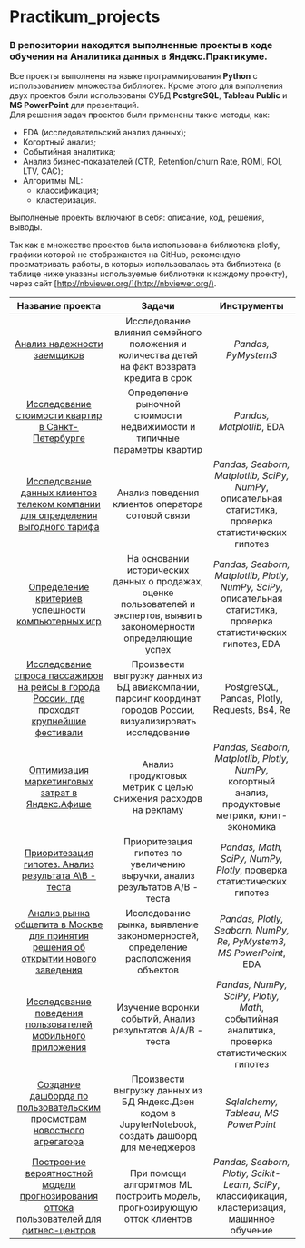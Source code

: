 # Practikum_projects

### В репозитории находятся выполненные проекты в ходе обучения на Аналитика данных в Яндекс.Практикуме.
Все проекты выполнены на языке программирования **Python** с использованием множества библиотек. 
Кроме этого для выполнения двух проектов были использованы СУБД **PostgreSQL**, **Tableau Public** и **MS PowerPoint** для презентаций. \
Для решения задач проектов были применены такие методы, как:
- EDA (исследовательский анализ данных);
- Когортный анализ;
- Событийная аналитика;
- Анализ бизнес-показателей (CTR, Retention/churn Rate, ROMI, ROI, LTV, CAC);
- Алгоритмы ML:
  - классификация;
  - кластеризация.
  
Выполненые проекты включают в себя: описание, код, решения, выводы.

Так как в множестве проектов была использована библиотека plotly, графики которой не отображаются на GitHub, 
рекомендую просматривать работы, в которых использовалась эта библиотека (в таблице ниже указаны используемые библиотеки к каждому проекту),
через сайт [http://nbviewer.org/](http://nbviewer.org/).


| Название проекта | Задачи | Инструменты |
| :---------------------: | :---------------------: |:---------------------------:|
| [Анализ надежности заемщиков](https://github.com/demoniksamael/Practikum_projects/tree/main/Анализ%20надежности%20заемщиков) | Исследование влияния семейного положения и количества детей на факт возврата кредита в срок  | *Pandas, PyMystem3* |
| [Исследование стоимости квартир в Санкт-Петербурге](https://github.com/demoniksamael/Practikum_projects/tree/main/Исследование%20стоимости%20квартир%20в%20Санкт-Петербурге) | Определение рыночной стоимости недвижимости и типичные параметры квартир | *Pandas, Matplotlib*, EDA|
| [Исследование данных клиентов телеком компании для определения выгодного тарифа](https://github.com/demoniksamael/Practikum_projects/tree/main/Исследование%20данных%20клиентов%20телеком%20компании%20для%20определения%20выгодного%20тарифа) | Анализ поведения клиентов оператора сотовой связи | *Pandas, Seaborn, Matplotlib, SciPy, NumPy*, описательная статистика, проверка статистических гипотез |
| [Определение критериев успешности компьютерных игр](https://github.com/demoniksamael/Practikum_projects/tree/main/Определение%20критериев%20успешности%20компьютерных%20игр) | На основании исторических данных о продажах, оценке пользователей и экспертов, выявить закономерности определяющие успех | *Pandas, Seaborn, Matplotlib, Plotly, NumPy, SciPy*, описательная статистика, проверка статистических гипотез, EDA|
| [Исследование спроса пассажиров на рейсы в города России, где проходят крупнейшие фестивали](https://github.com/demoniksamael/Practikum_projects/tree/main/Исследование%20спроса%20пассажиров%20на%20рейсы%20в%20города%20России%2C%20где%20проходят%20крупнейшие%20фестивали) | Произвести выгрузку данных из БД авиакомпании, парсинг координат городов России, визуализировать исследование| PostgreSQL, Pandas, Plotly, Requests, Bs4, Re|
| [Оптимизация маркетинговых затрат в Яндекс.Афише](https://github.com/demoniksamael/Practikum_projects/tree/main/Оптимизация%20маркетинговых%20затрат%20в%20Яндекс.Афише) | Анализ продуктовых метрик с целью снижения расходов на рекламу | *Pandas, Seaborn, Matplotlib, Plotly, NumPy,* когортный анализ, продуктовые метрики, юнит-экономика |
| [Приоритезация гипотез. Анализ результата А\В - теста](https://github.com/demoniksamael/Practikum_projects/tree/main/Приоритезация%20гипотез.%20Анализ%20результата%20А%5CВ%20-%20теста)| Приоритезация гипотез по увеличению выручки, анализ результатов А/В - теста| *Pandas, Math, SciPy, NumPy, Plotly*, проверка статистических гипотез |
[Анализ рынка общепита в Москве для принятия решения об открытии нового заведения](https://github.com/demoniksamael/Practikum_projects/tree/main/Анализ%20рынка%20общепита%20в%20Москве%20для%20принятия%20решения%20об%20открытии%20нового%20заведения) | Исследование рынка, выявление закономерностей, определение расположения объектов | *Pandas, Plotly, Seaborn, NumPy, Re, PyMystem3, MS PowerPoint*, EDA |
| [Исследование поведения пользователей мобильного приложения](https://github.com/demoniksamael/Practikum_projects/tree/main/Исследование%20поведения%20пользователей%20мобильного%20приложения) | Изучение воронки событий, Анализ результатов А/А/В - теста | *Pandas, NumPy, SciPy, Plotly, Math*, событийная аналитика, проверка статистичеcких гипотез |
| [Создание дашборда по пользовательским просмотрам новостного агрегатора](https://github.com/demoniksamael/Practikum_projects/tree/main/Создание%20дашборда%20по%20пользовательским%20просмотрам%20новостного%20агрегатора)| Произвести выгрузку данных из БД Яндекс.Дзен кодом в JupyterNotebook, создать дашборд для менеджеров| *Sqlalchemy, Tableau, MS PowerPoint*|
| [Построение вероятностной модели прогнозирования оттока пользователей для фитнес-центров](https://github.com/demoniksamael/Practikum_projects/tree/main/Построение%20вероятностной%20модели%20прогнозирования%20оттока%20пользователей%20для%20фитнес-центров)| При помощи алгоритмов ML построить модель, прогнозирующую отток клиентов | *Pandas, Seaborn, Plotly, Scikit-Learn, SciPy*, классификация, кластеризация, машинное обучение |


